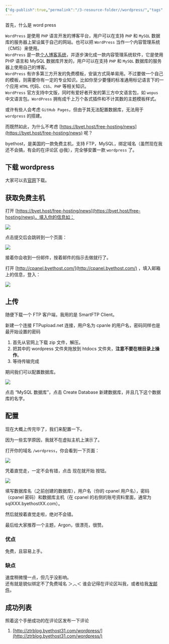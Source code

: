 ```yaml
---
{"dg-publish":true,"permalink":"/3-resource-folder//wordpress/","tags":"gardenEntry"}
---
```



首先，什么是 word press

`WordPress` 是使用 `PHP` 语言开发的博客平台，用户可以在支持 `PHP` 和 `MySQL` 数据库的服务器上架设属于自己的网站。也可以把 `WordPress` 当作一个内容管理系统（CMS）来使用。  
`WordPress` 是一款[个人博客系统](https://so.csdn.net/so/search?q=%E4%B8%AA%E4%BA%BA%E5%8D%9A%E5%AE%A2%E7%B3%BB%E7%BB%9F&spm=1001.2101.3001.7020)，并逐步演化成一款内容管理系统软件，它是使用 PHP 语言和 MySQL 数据库开发的，用户可以在支持 `PHP` 和 `MySQL` 数据库的服务器上使用自己的博客。  
`WordPress` 有许多第三方开发的免费模板，安装方式简单易用。不过要做一个自己的模板，则需要你有一定的专业知识。比如你至少要懂的标准通用标记语言下的一个应用 `HTML` 代码、`CSS`、`PHP` 等相关知识。  
`WordPress` 官方支持中文版，同时有爱好者开发的第三方中文语言包，如 `wopus` 中文语言包。`WordPress` 拥有成千上万个各式插件和不计其数的主题模板样式。

或许有些人会考虑 `GitHub Pages`，但由于其无法配置数据库，无法用于 `wordpress` 的搭建。

而既然如此，为什么不考虑 [https://byet.host/free-hosting/news](https://byet.host/free-hosting/news) 呢？

byethost，是美国的一款免费主机，支持 FTP，MySQL，绑定域名（虽然现在我还不会搞，有会的在评论区 @我），完全够安置一款 `wordpress` 了。

## 下载 wordpress

大家可以去[官网](https://cn.wordpress.org/)下载。

## 获取免费主机

打开 [https://byet.host/free-hosting/news](https://byet.host/free-hosting/news)，填入你的信息如：  

![](https://img-blog.csdnimg.cn/img_convert/74a8941eec09e33f4b8b4b0a37876f14.png)

  
点击提交后会跳转到一个页面：  

![](https://img-blog.csdnimg.cn/img_convert/b615943c4b893bfd437c0e1803ea7435.png)

  
接着你会收到一份邮件，按着邮件的指示去做就行了。

打开 [http://cpanel.byethost.com/](http://cpanel.byethost.com/) ，填入邮箱上的信息，登入：  

![](https://img-blog.csdnimg.cn/img_convert/f1f946ee815e067259941ec5d594f493.png)

## 上传

随便下载一个 FTP 客户端，我用的是 SmartFTP Client。

新建一个连接 FTPupload.net 连接，用户名为 cpanle 的用户名，密码同样也是最开始设置的密码

1.  首先从官网上下载 zip 文件，解压。
2.  把其中的 wordpress 文件夹拖放到 htdocs 文件夹，**注意不要在根目录上操作**。
3.  等待传输完成

期间我们可以配置数据库。

![](https://img-blog.csdnimg.cn/img_convert/7e6e6c3aa64328b1946969afe97823dc.png)

点击 “MySQL 数据库”，点击 Create Database 新建数据库，并且几下这个数据库的名字。

## 配置

现在大概上传完毕了，我们来配置一下。

因为一些玄学原因，我就不在虚拟主机上演示了。

打开你的域名 `/wordpress`，你会看到一下页面：

![](https://img-blog.csdnimg.cn/img_convert/eaf2ae0585351a3c8c3fc31b85756bea.png)

凭着直觉走，一定不会有错，点击 现在就开始 按钮。

![](https://img-blog.csdnimg.cn/img_convert/04a19d25d66448958144dd97fe041f0d.png)

填写数据库名（之前创建的数据库），用户名（你的 cpanel 用户名），密码（cpanel 密码）和数据库主机（在 cpanel 的右侧的账号资料里面，通常为 sqlXXX.byethostXX.com）。

然后就按着直觉走啦，绝对不会错。

最后给大家推荐一个主题，Argon，很漂亮，很赞。

### 优点

免费，且容易上手。

### 缺点

速度稍微慢一点，但几乎没影响。  
还有就是貌似绑定不了免费域名 ＞︿＜ 谁会记得在评论区叫我，或者给我[发邮件](mailto:ztrztr2011@163.com)。

## 成功列表

照着这个手册成功的在评论区发布一下评论

1.  [http://ztrblog.byethost31.com/wordpress/](http://ztrblog.byethost31.com/wordpress/)